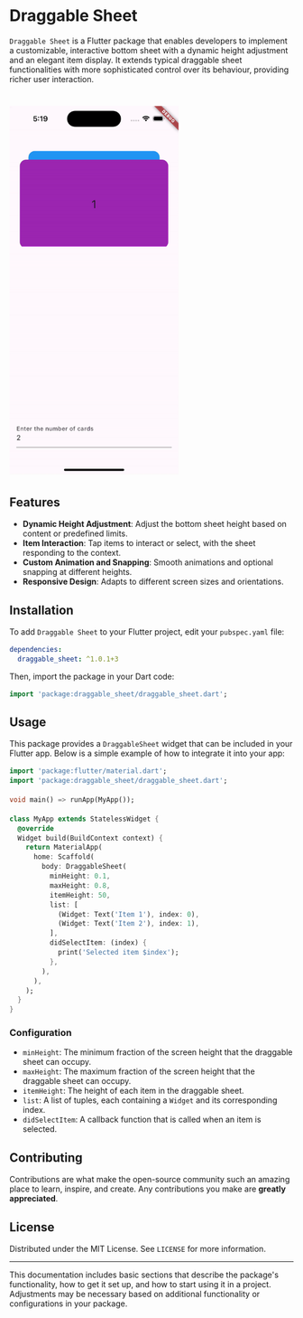 
# Draggable Sheet

`Draggable Sheet` is a Flutter package that enables developers to implement a customizable, interactive bottom sheet with a dynamic height adjustment and an elegant item display. It extends typical draggable sheet functionalities with more sophisticated control over its behaviour, providing richer user interaction.

# <img src="https://github.com/bhavneet0812/flutter-draggable_sheet/raw/main/assets/DraggableSheet.gif" width="300px" />

## Features

- **Dynamic Height Adjustment**: Adjust the bottom sheet height based on content or predefined limits.
- **Item Interaction**: Tap items to interact or select, with the sheet responding to the context.
- **Custom Animation and Snapping**: Smooth animations and optional snapping at different heights.
- **Responsive Design**: Adapts to different screen sizes and orientations.

## Installation

To add `Draggable Sheet` to your Flutter project, edit your `pubspec.yaml` file:

```yaml
dependencies:
  draggable_sheet: ^1.0.1+3
```

Then, import the package in your Dart code:

```dart
import 'package:draggable_sheet/draggable_sheet.dart';
```

## Usage

This package provides a `DraggableSheet` widget that can be included in your Flutter app. Below is a simple example of how to integrate it into your app:

```dart
import 'package:flutter/material.dart';
import 'package:draggable_sheet/draggable_sheet.dart';

void main() => runApp(MyApp());

class MyApp extends StatelessWidget {
  @override
  Widget build(BuildContext context) {
    return MaterialApp(
      home: Scaffold(
        body: DraggableSheet(
          minHeight: 0.1,
          maxHeight: 0.8,
          itemHeight: 50,
          list: [
            (Widget: Text('Item 1'), index: 0),
            (Widget: Text('Item 2'), index: 1),
          ],
          didSelectItem: (index) {
            print('Selected item $index');
          },
        ),
      ),
    );
  }
}
```

### Configuration

- `minHeight`: The minimum fraction of the screen height that the draggable sheet can occupy.
- `maxHeight`: The maximum fraction of the screen height that the draggable sheet can occupy.
- `itemHeight`: The height of each item in the draggable sheet.
- `list`: A list of tuples, each containing a `Widget` and its corresponding index.
- `didSelectItem`: A callback function that is called when an item is selected.

## Contributing

Contributions are what make the open-source community such an amazing place to learn, inspire, and create. Any contributions you make are **greatly appreciated**.

## License

Distributed under the MIT License. See `LICENSE` for more information.

---

This documentation includes basic sections that describe the package's functionality, how to get it set up, and how to start using it in a project. Adjustments may be necessary based on additional functionality or configurations in your package.
